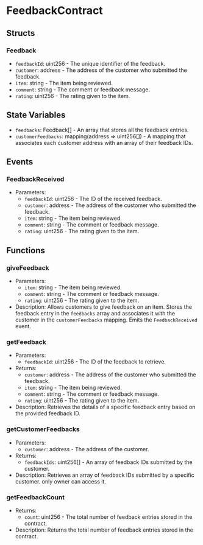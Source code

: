 # FeedbackContract

## Structs

### Feedback
- `feedbackId`: uint256 - The unique identifier of the feedback.
- `customer`: address - The address of the customer who submitted the feedback.
- `item`: string - The item being reviewed.
- `comment`: string - The comment or feedback message.
- `rating`: uint256 - The rating given to the item.

## State Variables

- `feedbacks`: Feedback[] - An array that stores all the feedback entries.
- `customerFeedbacks`: mapping(address => uint256[]) - A mapping that associates each customer address with an array of their feedback IDs.

## Events

### FeedbackReceived
- Parameters:
  - `feedbackId`: uint256 - The ID of the received feedback.
  - `customer`: address - The address of the customer who submitted the feedback.
  - `item`: string - The item being reviewed.
  - `comment`: string - The comment or feedback message.
  - `rating`: uint256 - The rating given to the item.

## Functions

### giveFeedback
- Parameters:
  - `item`: string - The item being reviewed.
  - `comment`: string - The comment or feedback message.
  - `rating`: uint256 - The rating given to the item.
- Description: Allows customers to give feedback on an item. Stores the feedback entry in the `feedbacks` array and associates it with the customer in the `customerFeedbacks` mapping. Emits the `FeedbackReceived` event.

### getFeedback
- Parameters:
  - `feedbackId`: uint256 - The ID of the feedback to retrieve.
- Returns:
  - `customer`: address - The address of the customer who submitted the feedback.
  - `item`: string - The item being reviewed.
  - `comment`: string - The comment or feedback message.
  - `rating`: uint256 - The rating given to the item.
- Description: Retrieves the details of a specific feedback entry based on the provided feedback ID.

### getCustomerFeedbacks
- Parameters:
  - `customer`: address - The address of the customer.
- Returns:
  - `feedbackIds`: uint256[] - An array of feedback IDs submitted by the customer.
- Description: Retrieves an array of feedback IDs submitted by a specific customer. only owner can access it.

### getFeedbackCount
- Returns:
  - `count`: uint256 - The total number of feedback entries stored in the contract.
- Description: Returns the total number of feedback entries stored in the contract.

